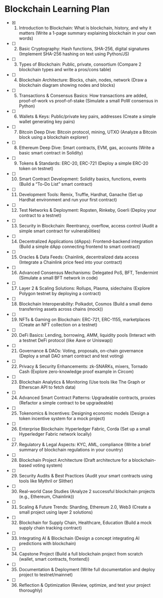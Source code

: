 # Blockchain Learning Plan

- [x] 1. Introduction to Blockchain: What is blockchain, history, and why it matters (Write a 1-page summary explaining blockchain in your own words)
- [ ] 2. Basic Cryptography: Hash functions, SHA-256, digital signatures (Implement SHA-256 hashing on text using Python/JS)
- [ ] 3. Types of Blockchain: Public, private, consortium (Compare 2 blockchain types and write a pros/cons table)
- [ ] 4. Blockchain Architecture: Blocks, chain, nodes, network (Draw a blockchain diagram showing nodes and blocks)
- [ ] 5. Transactions & Consensus Basics: How transactions are added, proof-of-work vs proof-of-stake (Simulate a small PoW consensus in Python)
- [ ] 6. Wallets & Keys: Public/private key pairs, addresses (Create a simple wallet generating key pairs)
- [ ] 7. Bitcoin Deep Dive: Bitcoin protocol, mining, UTXO (Analyze a Bitcoin block using a blockchain explorer)
- [ ] 8. Ethereum Deep Dive: Smart contracts, EVM, gas, accounts (Write a basic smart contract in Solidity)
- [ ] 9. Tokens & Standards: ERC-20, ERC-721 (Deploy a simple ERC-20 token on testnet)
- [ ] 10. Smart Contract Development: Solidity basics, functions, events (Build a “To-Do List” smart contract)
- [ ] 11. Development Tools: Remix, Truffle, Hardhat, Ganache (Set up Hardhat environment and run your first contract)
- [ ] 12. Test Networks & Deployment: Ropsten, Rinkeby, Goerli (Deploy your contract to a testnet)
- [ ] 13. Security in Blockchain: Reentrancy, overflow, access control (Audit a simple smart contract for vulnerabilities)
- [ ] 14. Decentralized Applications (dApps): Frontend-backend integration (Build a simple dApp connecting frontend to smart contract)
- [ ] 15. Oracles & Data Feeds: Chainlink, decentralized data access (Integrate a Chainlink price feed into your contract)
- [ ] 16. Advanced Consensus Mechanisms: Delegated PoS, BFT, Tendermint (Simulate a small BFT network in code)
- [ ] 17. Layer 2 & Scaling Solutions: Rollups, Plasma, sidechains (Explore Polygon testnet by deploying a contract)
- [ ] 18. Blockchain Interoperability: Polkadot, Cosmos (Build a small demo transferring assets across chains (mock))
- [ ] 19. NFTs & Gaming on Blockchain: ERC-721, ERC-1155, marketplaces (Create an NFT collection on a testnet)
- [ ] 20. DeFi Basics: Lending, borrowing, AMM, liquidity pools (Interact with a testnet DeFi protocol (like Aave or Uniswap))
- [ ] 21. Governance & DAOs: Voting, proposals, on-chain governance (Deploy a small DAO smart contract and test voting)
- [ ] 22. Privacy & Security Enhancements: zk-SNARKs, mixers, Tornado Cash (Explore zero-knowledge proof example in Circom)
- [ ] 23. Blockchain Analytics & Monitoring (Use tools like The Graph or Etherscan API to fetch data)
- [ ] 24. Advanced Smart Contract Patterns: Upgradeable contracts, proxies (Refactor a simple contract to be upgradeable)
- [ ] 25. Tokenomics & Incentives: Designing economic models (Design a token incentive system for a mock project)
- [ ] 26. Enterprise Blockchain: Hyperledger Fabric, Corda (Set up a small Hyperledger Fabric network locally)
- [ ] 27. Regulatory & Legal Aspects: KYC, AML, compliance (Write a brief summary of blockchain regulations in your country)
- [ ] 28. Blockchain Project Architecture (Draft architecture for a blockchain-based voting system)
- [ ] 29. Security Audits & Best Practices (Audit your smart contracts using tools like Mythril or Slither)
- [ ] 30. Real-world Case Studies (Analyze 2 successful blockchain projects (e.g., Ethereum, Chainlink))
- [ ] 31. Scaling & Future Trends: Sharding, Ethereum 2.0, Web3 (Create a small project using layer 2 solutions)
- [ ] 32. Blockchain for Supply Chain, Healthcare, Education (Build a mock supply chain tracking contract)
- [ ] 33. Integrating AI & Blockchain (Design a concept integrating AI predictions with blockchain)
- [ ] 34. Capstone Project (Build a full blockchain project from scratch (wallet, smart contracts, frontend))
- [ ] 35. Documentation & Deployment (Write full documentation and deploy project to testnet/mainnet)
- [ ] 36. Reflection & Optimization (Review, optimize, and test your project thoroughly)